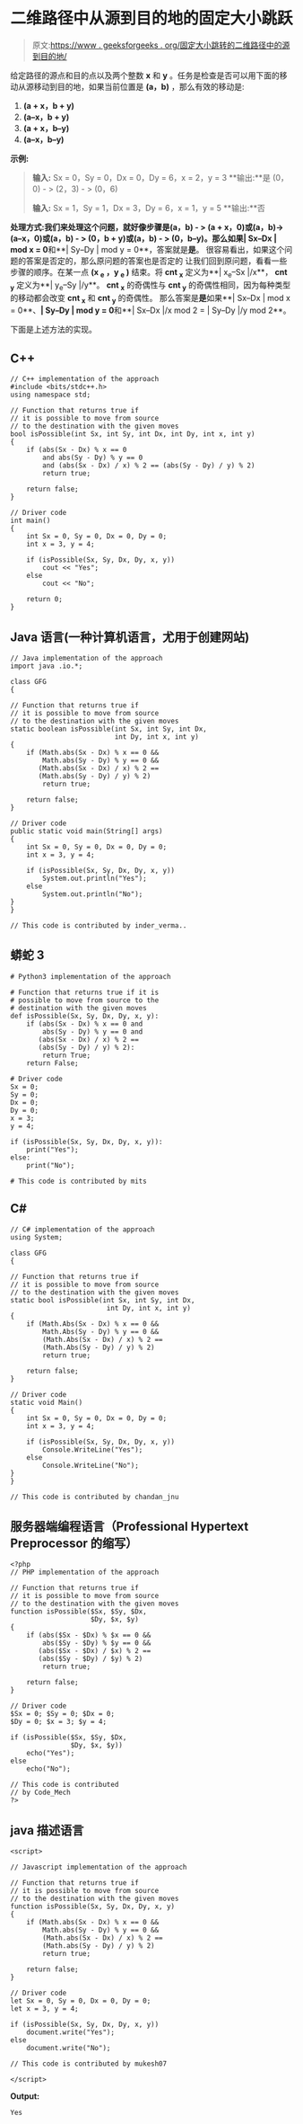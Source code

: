 # 二维路径中从源到目的地的固定大小跳跃

> 原文:[https://www . geeksforgeeks . org/固定大小跳转的二维路径中的源到目的地/](https://www.geeksforgeeks.org/source-to-destination-in-2-d-path-with-fixed-sized-jumps/)

给定路径的源点和目的点以及两个整数 **x** 和 **y** 。任务是检查是否可以用下面的移动从源移动到目的地，如果当前位置是 **(a，b)** ，那么有效的移动是:

1.  **(a + x，b + y)**
2.  **(a–x，b + y)**
3.  **(a + x，b–y)**
4.  **(a–x，b–y)**

**示例:**

> **输入:** Sx = 0，Sy = 0，Dx = 0，Dy = 6，x = 2，y = 3
> **输出:**是
> (0，0) - > (2，3) - > (0，6)
> 
> **输入:** Sx = 1，Sy = 1，Dx = 3，Dy = 6，x = 1，y = 5
> **输出:**否

**处理方式:**我们来处理这个问题，就好像步骤是(a，b) - > (a + x，0)或(a，b)->(a–x，0)或(a，b) - > (0，b + y)或(a，b) - > (0，b–y)。那么如果**| Sx–Dx | mod x = 0**和**| Sy–Dy | mod y = 0**，答案就是**是**。
很容易看出，如果这个问题的答案是否定的，那么原问题的答案也是否定的
让我们回到原问题，看看一些步骤的顺序。在某一点 **(x <sub>e</sub> ，y <sub>e</sub> )** 结束。将 **cnt <sub>x</sub>** 定义为**| x<sub>e</sub>–Sx |/x**， **cnt <sub>y</sub>** 定义为**| y<sub>e</sub>–Sy |/y**。 **cnt <sub>x</sub>** 的奇偶性与 **cnt <sub>y</sub>** 的奇偶性相同，因为每种类型的移动都会改变 **cnt <sub>x</sub>** 和 **cnt <sub>y</sub>** 的奇偶性。
那么答案是**是**如果**| Sx–Dx | mod x = 0**、**| Sy–Dy | mod y = 0**和**| Sx–Dx |/x mod 2 = | Sy–Dy |/y mod 2**。

下面是上述方法的实现。

## C++

```
// C++ implementation of the approach
#include <bits/stdc++.h>
using namespace std;

// Function that returns true if
// it is possible to move from source
// to the destination with the given moves
bool isPossible(int Sx, int Sy, int Dx, int Dy, int x, int y)
{
    if (abs(Sx - Dx) % x == 0
        and abs(Sy - Dy) % y == 0
        and (abs(Sx - Dx) / x) % 2 == (abs(Sy - Dy) / y) % 2)
        return true;

    return false;
}

// Driver code
int main()
{
    int Sx = 0, Sy = 0, Dx = 0, Dy = 0;
    int x = 3, y = 4;

    if (isPossible(Sx, Sy, Dx, Dy, x, y))
        cout << "Yes";
    else
        cout << "No";

    return 0;
}
```

## Java 语言(一种计算机语言，尤用于创建网站)

```
// Java implementation of the approach
import java .io.*;

class GFG
{

// Function that returns true if
// it is possible to move from source
// to the destination with the given moves
static boolean isPossible(int Sx, int Sy, int Dx,
                          int Dy, int x, int y)
{
    if (Math.abs(Sx - Dx) % x == 0 &&
        Math.abs(Sy - Dy) % y == 0 &&
       (Math.abs(Sx - Dx) / x) % 2 ==
       (Math.abs(Sy - Dy) / y) % 2)
        return true;

    return false;
}

// Driver code
public static void main(String[] args)
{
    int Sx = 0, Sy = 0, Dx = 0, Dy = 0;
    int x = 3, y = 4;

    if (isPossible(Sx, Sy, Dx, Dy, x, y))
        System.out.println("Yes");
    else
        System.out.println("No");
}
}

// This code is contributed by inder_verma..
```

## 蟒蛇 3

```
# Python3 implementation of the approach

# Function that returns true if it is
# possible to move from source to the
# destination with the given moves
def isPossible(Sx, Sy, Dx, Dy, x, y):
    if (abs(Sx - Dx) % x == 0 and
        abs(Sy - Dy) % y == 0 and
       (abs(Sx - Dx) / x) % 2 ==
       (abs(Sy - Dy) / y) % 2):
        return True;
    return False;

# Driver code
Sx = 0;
Sy = 0;
Dx = 0;
Dy = 0;
x = 3;
y = 4;

if (isPossible(Sx, Sy, Dx, Dy, x, y)):
    print("Yes");
else:
    print("No");

# This code is contributed by mits
```

## C#

```
// C# implementation of the approach
using System;

class GFG
{

// Function that returns true if
// it is possible to move from source
// to the destination with the given moves
static bool isPossible(int Sx, int Sy, int Dx,
                        int Dy, int x, int y)
{
    if (Math.Abs(Sx - Dx) % x == 0 &&
        Math.Abs(Sy - Dy) % y == 0 &&
        (Math.Abs(Sx - Dx) / x) % 2 ==
        (Math.Abs(Sy - Dy) / y) % 2)
        return true;

    return false;
}

// Driver code
static void Main()
{
    int Sx = 0, Sy = 0, Dx = 0, Dy = 0;
    int x = 3, y = 4;

    if (isPossible(Sx, Sy, Dx, Dy, x, y))
        Console.WriteLine("Yes");
    else
        Console.WriteLine("No");
}
}

// This code is contributed by chandan_jnu
```

## 服务器端编程语言（Professional Hypertext Preprocessor 的缩写）

```
<?php
// PHP implementation of the approach

// Function that returns true if
// it is possible to move from source
// to the destination with the given moves
function isPossible($Sx, $Sy, $Dx,
                    $Dy, $x, $y)
{
    if (abs($Sx - $Dx) % $x == 0 &&
        abs($Sy - $Dy) % $y == 0 &&
       (abs($Sx - $Dx) / $x) % 2 ==
       (abs($Sy - $Dy) / $y) % 2)
        return true;

    return false;
}

// Driver code
$Sx = 0; $Sy = 0; $Dx = 0;
$Dy = 0; $x = 3; $y = 4;

if (isPossible($Sx, $Sy, $Dx,
               $Dy, $x, $y))
    echo("Yes");
else
    echo("No");

// This code is contributed
// by Code_Mech
?>
```

## java 描述语言

```
<script>

// Javascript implementation of the approach

// Function that returns true if
// it is possible to move from source
// to the destination with the given moves
function isPossible(Sx, Sy, Dx, Dy, x, y)
{
    if (Math.abs(Sx - Dx) % x == 0 &&
        Math.abs(Sy - Dy) % y == 0 &&
        (Math.abs(Sx - Dx) / x) % 2 ==
        (Math.abs(Sy - Dy) / y) % 2)
        return true;

    return false;
}

// Driver code
let Sx = 0, Sy = 0, Dx = 0, Dy = 0;
let x = 3, y = 4;

if (isPossible(Sx, Sy, Dx, Dy, x, y))
    document.write("Yes");
else
    document.write("No");

// This code is contributed by mukesh07

</script>
```

**Output:** 

```
Yes
```